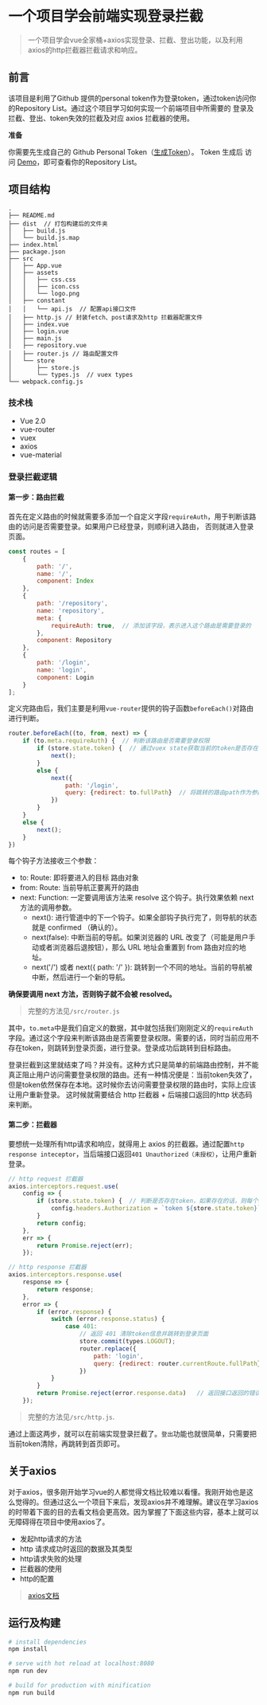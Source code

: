 
# 一个项目学会前端实现登录拦截

> 一个项目学会vue全家桶+axios实现登录、拦截、登出功能，以及利用axios的http拦截器拦截请求和响应。

## 前言
该项目是利用了Github 提供的personal token作为登录token，通过token访问你的Repository List。通过这个项目学习如何实现一个前端项目中所需要的
登录及拦截、登出、token失效的拦截及对应 axios 拦截器的使用。

**准备**

你需要先生成自己的 Github Personal Token（[生成Token](https://github.com/settings/tokens/new)）。
Token 生成后 访问 [Demo](http://chenhuichao.com/vue-axios-github/)，即可查看你的Repository List。

## 项目结构

```
.
├── README.md
├── dist  // 打包构建后的文件夹
│   ├── build.js
│   └── build.js.map
├── index.html
├── package.json
├── src
│   ├── App.vue
│   ├── assets
│   │   ├── css.css
│   │   ├── icon.css
│   │   └── logo.png
│   ├── constant
│   │   └── api.js  // 配置api接口文件
│   ├── http.js // 封装fetch、post请求及http 拦截器配置文件
│   ├── index.vue
│   ├── login.vue
│   ├── main.js
│   ├── repository.vue
│   ├── router.js // 路由配置文件
│   └── store
│       ├── store.js  
│       └── types.js  // vuex types
└── webpack.config.js
```

### 技术栈
* Vue 2.0
* vue-router
* vuex
* axios
* vue-material

### 登录拦截逻辑

#### 第一步：路由拦截
首先在定义路由的时候就需要多添加一个自定义字段`requireAuth`，用于判断该路由的访问是否需要登录。如果用户已经登录，则顺利进入路由，
否则就进入登录页面。
```javascript
const routes = [
    {
        path: '/',
        name: '/',
        component: Index
    },
    {
        path: '/repository',
        name: 'repository',
        meta: {
            requireAuth: true,  // 添加该字段，表示进入这个路由是需要登录的
        },
        component: Repository
    },
    {
        path: '/login',
        name: 'login',
        component: Login
    }
];
```
定义完路由后，我们主要是利用`vue-router`提供的钩子函数`beforeEach()`对路由进行判断。

```javascript
router.beforeEach((to, from, next) => {
    if (to.meta.requireAuth) {  // 判断该路由是否需要登录权限
        if (store.state.token) {  // 通过vuex state获取当前的token是否存在
            next();
        }
        else {
            next({
                path: '/login',
                query: {redirect: to.fullPath}  // 将跳转的路由path作为参数，登录成功后跳转到该路由
            })
        }
    }
    else {
        next();
    }
})
```
每个钩子方法接收三个参数：

* to: Route: 即将要进入的目标 路由对象
* from: Route: 当前导航正要离开的路由
* next: Function: 一定要调用该方法来 resolve 这个钩子。执行效果依赖 next 方法的调用参数。
  * next(): 进行管道中的下一个钩子。如果全部钩子执行完了，则导航的状态就是 confirmed （确认的）。
  * next(false): 中断当前的导航。如果浏览器的 URL 改变了（可能是用户手动或者浏览器后退按钮），那么 URL 地址会重置到 from 路由对应的地址。
  * next('/') 或者 next({ path: '/' }): 跳转到一个不同的地址。当前的导航被中断，然后进行一个新的导航。

**确保要调用 next 方法，否则钩子就不会被 resolved。**
> 完整的方法见`/src/router.js`

其中，`to.meta`中是我们自定义的数据，其中就包括我们刚刚定义的`requireAuth`字段。通过这个字段来判断该路由是否需要登录权限。需要的话，同时当前应用不存在token，则跳转到登录页面，进行登录。登录成功后跳转到目标路由。

登录拦截到这里就结束了吗？并没有。这种方式只是简单的前端路由控制，并不能真正阻止用户访问需要登录权限的路由。还有一种情况便是：当前token失效了，但是token依然保存在本地。这时候你去访问需要登录权限的路由时，实际上应该让用户重新登录。
这时候就需要结合 http 拦截器 + 后端接口返回的http 状态码来判断。

#### 第二步：拦截器
要想统一处理所有http请求和响应，就得用上 axios 的拦截器。通过配置`http response inteceptor`，当后端接口返回`401 Unauthorized（未授权）`，让用户重新登录。

```javascript
// http request 拦截器
axios.interceptors.request.use(
    config => {
        if (store.state.token) {  // 判断是否存在token，如果存在的话，则每个http header都加上token
            config.headers.Authorization = `token ${store.state.token}`;
        }
        return config;
    },
    err => {
        return Promise.reject(err);
    });

// http response 拦截器
axios.interceptors.response.use(
    response => {
        return response;
    },
    error => {
        if (error.response) {
            switch (error.response.status) {
                case 401:
                    // 返回 401 清除token信息并跳转到登录页面
                    store.commit(types.LOGOUT);
                    router.replace({
                        path: 'login',
                        query: {redirect: router.currentRoute.fullPath}
                    })
            }
        }
        return Promise.reject(error.response.data)   // 返回接口返回的错误信息
    });
```
>完整的方法见`/src/http.js`.

通过上面这两步，就可以在前端实现登录拦截了。`登出`功能也就很简单，只需要把当前token清除，再跳转到首页即可。

## 关于axios
对于axios，很多刚开始学习vue的人都觉得文档比较难以看懂。我刚开始也是这么觉得的。但通过这么一个项目下来后，发现axios并不难理解。建议在学习axios的时带着下面的目的去看文档会更高效。因为掌握了下面这些内容，基本上就可以无障碍得在项目中使用axios了。

* 发起http请求的方法
* http 请求成功时返回的数据及其类型
* http请求失败的处理
* 拦截器的使用
* http的配置

> [axios文档](https://github.com/mzabriskie/axios)

## 运行及构建
``` bash
# install dependencies
npm install

# serve with hot reload at localhost:8080
npm run dev

# build for production with minification
npm run build
```
